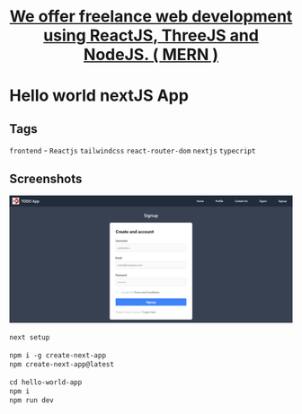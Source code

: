 <h1 align='center'>
<a href="https://ashabb.netlify.app/">  We offer freelance web development using ReactJS, ThreeJS and NodeJS. ( MERN )</a>
</h1>

# Hello world nextJS App

## Tags

`frontend` - `Reactjs`   `tailwindcss`   `react-router-dom` `nextjs` `typecript`


## Screenshots

![Signup 1](https://github.com/ashgole/react_node_mongo/blob/main/public/screenshots/1.png)

```
next setup

npm i -g create-next-app
npm create-next-app@latest

cd hello-world-app
npm i
npm run dev
```
